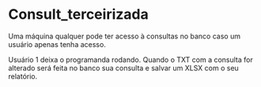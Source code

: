 # Consult_terceirizada

Uma máquina qualquer pode ter acesso à consultas no banco caso um usuário apenas tenha acesso. 

Usuário 1 deixa o programanda rodando. Quando o TXT com a consulta for alterado será feita no banco sua consulta e salvar um XLSX com o seu relatório.
